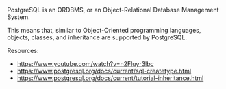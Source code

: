 PostgreSQL is an ORDBMS, or an Object-Relational Database Management System.

This means that, similar to Object-Oriented programming languages, objects, classes, and inheritance are supported by PostgreSQL.

Resources:
  - https://www.youtube.com/watch?v=n2Fluyr3lbc
  - https://www.postgresql.org/docs/current/sql-createtype.html
  - https://www.postgresql.org/docs/current/tutorial-inheritance.html
